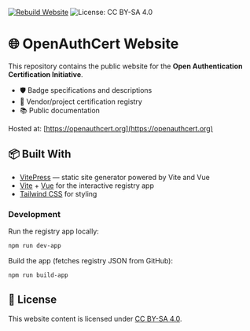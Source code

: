 [![Rebuild Website](https://github.com/openauthcert/website/actions/workflows/deploy-gh-pages.yml/badge.svg?branch=main)](https://github.com/openauthcert/website/actions/workflows/deploy-gh-pages.yml)
![License: CC BY-SA 4.0](https://img.shields.io/badge/License-CC%20BY--SA%204.0-lightgrey.svg)

# 🌐 OpenAuthCert Website

This repository contains the public website for the **Open Authentication Certification Initiative**.

- 🛡️ Badge specifications and descriptions
- 📜 Vendor/project certification registry
- 📚 Public documentation

Hosted at: [https://openauthcert.org](https://openauthcert.org)

## 📦 Built With

- [VitePress](https://vitepress.dev) — static site generator powered by Vite and Vue
- [Vite](https://vitejs.dev) + [Vue](https://vuejs.org) for the interactive registry app
- [Tailwind CSS](https://tailwindcss.com) for styling

### Development

Run the registry app locally:

```bash
npm run dev-app
```

Build the app (fetches registry JSON from GitHub):

```bash
npm run build-app
```

## 📄 License

This website content is licensed under [CC BY-SA 4.0](https://creativecommons.org/licenses/by-sa/4.0/).
